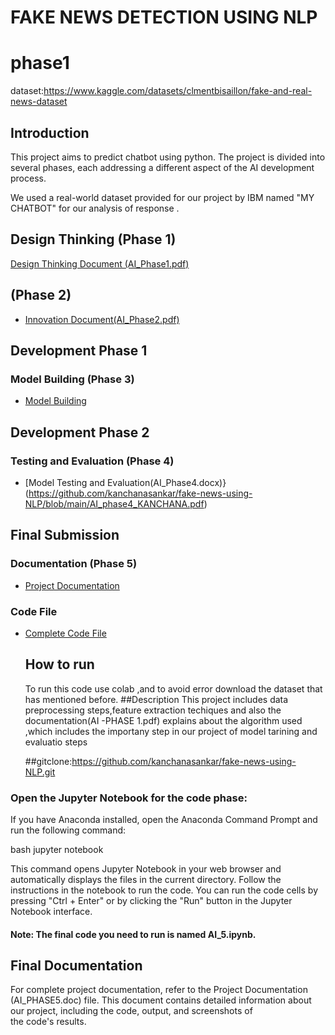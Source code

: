 # FAKE NEWS DETECTION USING NLP
# phase1
dataset:https://www.kaggle.com/datasets/clmentbisaillon/fake-and-real-news-dataset

## Introduction

This project aims to predict chatbot  using python. The project is divided into several phases, each addressing a different aspect of the AI development process.

We used a real-world dataset provided for our project by IBM named "MY CHATBOT" for our analysis of response .

## Design Thinking (Phase 1)
[Design Thinking Document (AI_Phase1.pdf)](https://github.com/kanchanasankar/fake-news-using-NLP/blob/main/fake%20news.pdf)
##  (Phase 2)
- [Innovation Document(AI_Phase2.pdf)](AI_Phase2.pdf)

## Development Phase 1 
### Model Building (Phase 3)
- [Model Building ](https://github.com/kanchanasankar/fake-news-using-NLP/blob/main/AI_PHASE3_KANCHANA%20SANKAR.pdf)

## Development Phase 2
### Testing and Evaluation (Phase 4)
- [Model Testing and Evaluation(AI_Phase4.docx)}(https://github.com/kanchanasankar/fake-news-using-NLP/blob/main/AI_phase4_KANCHANA.pdf)

## Final Submission 
### Documentation (Phase 5)
- [Project Documentation](https://github.com/kanchanasankar/fake-news-using-NLP/blob/main/AI_PHASE5_KANCHANA_SANKAR.pdf)
### Code File 
- [Complete Code File ](AI.ipynb)
  ## How to run
  To run this code use colab ,and to avoid error download the dataset that has mentioned before.
  ##Description
  This project includes data preprocessing steps,feature extraction techiques and also the documentation(AI -PHASE 1.pdf) explains about the algorithm used ,which includes the importany step in our project of model tarining and evaluatio steps

   ##gitclone:https://github.com/kanchanasankar/fake-news-using-NLP.git





### Open the Jupyter Notebook for the code phase:
If you have Anaconda installed, open the Anaconda Command Prompt and run the following command:

bash
jupyter notebook

This command opens Jupyter Notebook in your web browser and automatically displays the files in the current directory. Follow the instructions in the notebook to run the code. You can run the code cells by pressing "Ctrl + Enter" or by clicking the "Run" button in the Jupyter Notebook interface.
#### Note: The final code you need to run is named AI_5.ipynb.
## Final Documentation
For complete project documentation, refer to the Project Documentation (AI_PHASE5.doc) file. This document contains detailed information about our project, including the code, output, and screenshots of the code's results.
